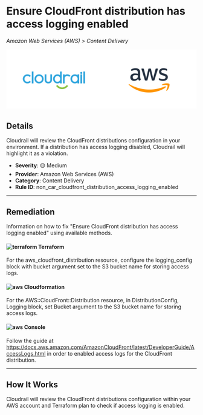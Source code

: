 # Ensure CloudFront distribution has access logging enabled

*Amazon Web Services (AWS) > Content Delivery*

![Cloudrail and Amazon Web Services (AWS) logos](../images/cloudrail_aws.png)

## Details
Cloudrail will review the CloudFront distributions configuration in your environment. If a distribution has access logging disabled, Cloudrail will highlight it as a violation.

- **Severity**: 🟡 Medium
- **Provider**: Amazon Web Services (AWS)
- **Category**: Content Delivery
- **Rule ID**: non_car_cloudfront_distribution_access_logging_enabled

---

## Remediation
Information on how to fix "Ensure CloudFront distribution has access logging enabled" using available methods.


####  <img src="../_media/emojis/terraform.png" alt="terraform" width="20"/>  Terraform
For the aws_cloudfront_distribution resource, configure the logging_config block with bucket argument set to the S3 bucket name for storing access logs.








#### <img src="../_media/emojis/aws.png" alt="aws" width="20"/> Cloudformation
For the AWS::CloudFront::Distribution resource, in DistributionConfig, Logging block, set Bucket argument to the S3 bucket name for storing access logs.



####  <img src="../_media/emojis/aws.png" alt="aws" width="20"/> Console
Follow the guide at <https://docs.aws.amazon.com/AmazonCloudFront/latest/DeveloperGuide/AccessLogs.html> in order to enabled access logs for the CloudFront distribution.




---

## How It Works
Cloudrail will review the CloudFront distributions configuration within your AWS account and Terraform plan to check if access logging is enabled.